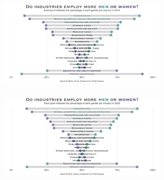 ![EmploymentEarnings_plot.gif](EmploymentEarnings_plot.gif)

<br />

![EmploymentEarnings_plot.png](EmploymentEarnings_plot.png)
